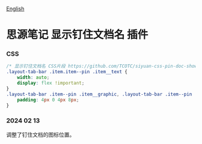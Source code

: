 [English](https://github.com/TCOTC/siyuan-css-pin-doc-show/blob/main/README.md)

# 思源笔记 显示钉住文档名 插件

### CSS

```css
/* 显示钉住文档名 CSS片段 https://github.com/TCOTC/siyuan-css-pin-doc-show*/
.layout-tab-bar .item.item--pin .item__text {
    width: auto;
    display: flex !important;
}
.layout-tab-bar .item--pin .item__graphic, .layout-tab-bar .item--pin .item__icon {
    padding: 4px 0 4px 8px;
}
```

### 2024 02 13

调整了钉住文档的图标位置。
